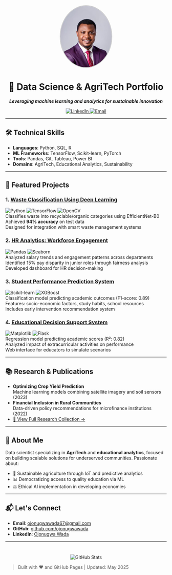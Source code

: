 <div align="center">
  <img src="ojonugwa.jpg.jpeg" alt="Ojonugwa Wada" width="160" style="border-radius: 50%; border: 2px solid #ccc;">
  <h1>🧠 Data Science & AgriTech Portfolio</h1>
  <p><strong><em>Leveraging machine learning and analytics for sustainable innovation</em></strong></p>
</div>

<p align="center">
  <a href="https://www.linkedin.com/in/ojonugwa-wada-47ba55b7">
    <img src="https://img.shields.io/badge/LinkedIn-Connect-%230A66C2" alt="LinkedIn" />
  </a>
  <a href="mailto:ojonugwawada67@gmail.com">
    <img src="https://img.shields.io/badge/Email-Contact-%23EA4335" alt="Email" />
  </a>
</p>

---

## 🛠️ Technical Skills
- **Languages**: Python, SQL, R  
- **ML Frameworks**: TensorFlow, Scikit-learn, PyTorch  
- **Tools**: Pandas, Git, Tableau, Power BI  
- **Domains**: AgriTech, Educational Analytics, Sustainability

---

## 🌟 Featured Projects

### 1. [Waste Classification Using Deep Learning](https://github.com/ojonugwawada/waste-classification-efficientnet)
![Python](https://img.shields.io/badge/Python-3.8%2B-blue) ![TensorFlow](https://img.shields.io/badge/TensorFlow-2.0%2B-orange) ![OpenCV](https://img.shields.io/badge/OpenCV-4.5%2B-green)  
Classifies waste into recyclable/organic categories using EfficientNet-B0  
Achieved **94% accuracy** on test data  
Designed for integration with smart waste management systems

### 2. [HR Analytics: Workforce Engagement](https://github.com/ojonugwawada/hr-engagement-performance-analysis)
![Pandas](https://img.shields.io/badge/Pandas-1.3%2B-blue) ![Seaborn](https://img.shields.io/badge/Seaborn-0.11%2B-orange)  
Analyzed salary trends and engagement patterns across departments  
Identified 15% pay disparity in junior roles through fairness analysis  
Developed dashboard for HR decision-making

### 3. [Student Performance Prediction System](https://github.com/ojonugwawada/student-performance-prediction-system)
![Scikit-learn](https://img.shields.io/badge/Scikit--learn-1.0%2B-blue) ![XGBoost](https://img.shields.io/badge/XGBoost-1.5%2B-green)  
Classification model predicting academic outcomes (F1-score: 0.89)  
Features: socio-economic factors, study habits, school resources  
Includes early intervention recommendation system

### 4. [Educational Decision Support System](https://github.com/ojonugwawada/educational-decision-support-system)
![Matplotlib](https://img.shields.io/badge/Matplotlib-3.5%2B-blue) ![Flask](https://img.shields.io/badge/Flask-2.0%2B-green)  
Regression model predicting academic scores (R²: 0.82)  
Analyzed impact of extracurricular activities on performance  
Web interface for educators to simulate scenarios

---

## 📚 Research & Publications
- **Optimizing Crop Yield Prediction**  
  Machine learning models combining satellite imagery and soil sensors (2023)  
- **Financial Inclusion in Rural Communities**  
  Data-driven policy recommendations for microfinance institutions (2022)  
- [📂 View Full Research Collection →](https://drive.google.com/drive/folders/1vDd7Ap0YxlxNsPchmGP1xHMgB8uR_mUC)

---

## 📌 About Me

Data scientist specializing in **AgriTech** and **educational analytics**, focused on building scalable solutions for underserved communities. Passionate about:
- 🌾 Sustainable agriculture through IoT and predictive analytics  
- 📊 Democratizing access to quality education via ML  
- ⚖️ Ethical AI implementation in developing economies

---

## 📬 Let's Connect

- **Email**: [ojonugwawada67@gmail.com](mailto:ojonugwawada67@gmail.com)  
- **GitHub**: [github.com/ojonugwawada](https://github.com/ojonugwawada)  
- **LinkedIn**: [Ojonugwa Wada](https://www.linkedin.com/in/ojonugwa-wada-47ba55b7)

---

<div align="center" style="margin-top: 40px;">
  <img src="https://github-readme-stats.vercel.app/api?username=ojonugwawada&show_icons=true&theme=dark" alt="GitHub Stats">
</div>

> Built with ❤️ and GitHub Pages | Updated: May 2025
